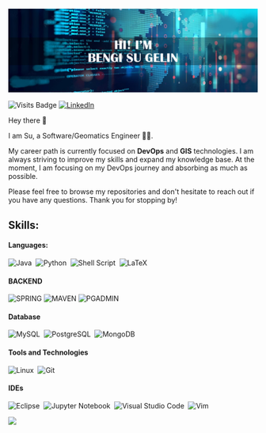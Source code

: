 ![header](https://github.com/bengisugelin/bengisugelin/blob/main/assests/header.png)

![Visits Badge](https://komarev.com/ghpvc/?username=bengisugelin&label=Visitors&color=0e75b6&style=flat)
[![LinkedIn](https://img.shields.io/badge/LinkedIn-%230077B5.svg?logo=linkedin&logoColor=white)](https://linkedin.com/in/bengisu-gelin/) 


Hey there 👋

I am Su, a Software/Geomatics Engineer 👩‍💻. 

My career path is currently focused on **DevOps** and  **GIS** technologies. I am always striving to improve my skills and expand my knowledge base. At the moment, I am focusing on my DevOps journey and absorbing as much as possible.

Please feel free to browse my repositories and don't hesitate to reach out if you have any questions. Thank you for stopping by!

## Skills:

#### Languages:
![Java](https://img.shields.io/badge/Java-ED8B00?style=for-the-badge&logo=java&logoColor=white)&nbsp;
![Python](https://img.shields.io/badge/Python-3776AB?style=for-the-badge&logo=python&logoColor=white)&nbsp;
![Shell Script](https://img.shields.io/badge/Shell_Script-121011?style=for-the-badge&logo=gnu-bash&logoColor=white)&nbsp;
![LaTeX](https://img.shields.io/badge/latex-%23008080.svg?style=for-the-badge&logo=latex&logoColor=white)&nbsp;


#### BACKEND

![SPRING](https://img.shields.io/badge/spring-282C34?style=for-the-badge&logo=spring)
![MAVEN](https://img.shields.io/badge/maven-282C34?style=for-the-badge&logo=maven)
![PGADMIN](https://img.shields.io/badge/pgadmin-316192?style=for-the-badge&logo=postgresql&logoColor=white)




#### Database
![MySQL](https://img.shields.io/badge/MySQL-00000F?style=for-the-badge&logo=mysql&logoColor=white)&nbsp;
![PostgreSQL](https://img.shields.io/badge/PostgreSQL-316192?style=for-the-badge&logo=postgresql&logoColor=white)&nbsp;
![MongoDB](https://img.shields.io/badge/mongoDB-eac57e?style=for-the-badge&logo=mongodb)&nbsp;


#### Tools and Technologies

![Linux](https://img.shields.io/badge/Linux-FCC624?style=for-the-badge&logo=linux&logoColor=black)&nbsp;
![Git](https://img.shields.io/badge/GIT-E44C30?style=for-the-badge&logo=git&logoColor=white)&nbsp;
<!-- ![AWS](https://img.shields.io/badge/Amazon_AWS-232F3E?style=flat&logo=amazon-aws&logoColor=white)&nbsp;
 ![Google Cloud](https://img.shields.io/badge/Google_Cloud-4285F4?style=flat&logo=google-cloud&logoColor=white)&nbsp; -->

#### IDEs

![Eclipse](https://img.shields.io/badge/Eclipse-FE7A16.svg?style=for-the-badge&logo=Eclipse&logoColor=white)&nbsp;
![Jupyter Notebook](https://img.shields.io/badge/jupyter-%23FA0F00.svg?style=for-the-badge&logo=jupyter&logoColor=white)&nbsp;
![Visual Studio Code](https://img.shields.io/badge/Visual%20Studio%20Code-0078d7.svg?style=for-the-badge&logo=visual-studio-code&logoColor=white)&nbsp;
![Vim](https://img.shields.io/badge/VIM-%2311AB00.svg?style=for-the-badge&logo=vim&logoColor=white)&nbsp;








<!-- ## 🌐 Socials: -->



![](https://github-readme-streak-stats.herokuapp.com/?user=bengisugelin&theme=onedark&hide_border=false)<br/>

<!--

# 💻 Tech Stack:
![Java](https://img.shields.io/badge/java-%23ED8B00.svg?style=for-the-badge&logo=java&logoColor=white) ![Spring](https://img.shields.io/badge/spring-%236DB33F.svg?style=for-the-badge&logo=spring&logoColor=white) ![ANDROID](https://img.shields.io/badge/android-%2320232a.svg?style=for-the-badge&logo=android&logoColor=%a4c639) ![Apache Maven](https://img.shields.io/badge/Apache%20Maven-C71A36?style=for-the-badge&logo=Apache%20Maven&logoColor=white) ![MySQL](https://img.shields.io/badge/mysql-%2300f.svg?style=for-the-badge&logo=mysql&logoColor=white) ![MongoDB](https://img.shields.io/badge/MongoDB-%234ea94b.svg?style=for-the-badge&logo=mongodb&logoColor=white) ![SQLite](https://img.shields.io/badge/sqlite-%2307405e.svg?style=for-the-badge&logo=sqlite&logoColor=white) ![MicrosoftSQLServer](https://img.shields.io/badge/Microsoft%20SQL%20Sever-CC2927?style=for-the-badge&logo=microsoft%20sql%20server&logoColor=white)



## 📊 GitHub Stats:
  ![](https://github-readme-stats.vercel.app/api?username=bengisugelin&theme=onedark&hide_border=false&include_all_commits=true&count_private=true)<br/>    



 ![](https://github-readme-stats.vercel.app/api/top-langs/?username=bengisugelin&theme=onedark&hide_border=false&include_all_commits=true&count_private=true&layout=compact) 

### 🔝 Top Contributed Repo
![](https://github-contributor-stats.vercel.app/api?username=bengisugelin&limit=5&theme=onedark&combine_all_yearly_contributions=true) 

---
 -->


<!--
### Hi there 👋
**bengisugelin/bengisugelin** is a ✨ _special_ ✨ repository because its `README.md` (this file) appears on your GitHub profile.

Here are some ideas to get you started:

- 🔭 I’m currently working on ...
- 🌱 I’m currently learning ...
- 👯 I’m looking to collaborate on ...
- 🤔 I’m looking for help with ...
- 💬 Ask me about ...
- 📫 How to reach me: ...
- 😄 Pronouns: ...
- ⚡ Fun fact: ...
-->
